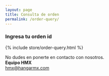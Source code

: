 ```yaml
---
layout: page
title: Consulta de orden
permalink: /order-query/
---
```


### Ingresa tu orden id

{% include store/order-query.html %}

No dudes en ponerte en contacto con nosotros.  
**Equipo HMX**  
[hmx@hangarmx.com](mailto:hmx@hangarmx.com)
